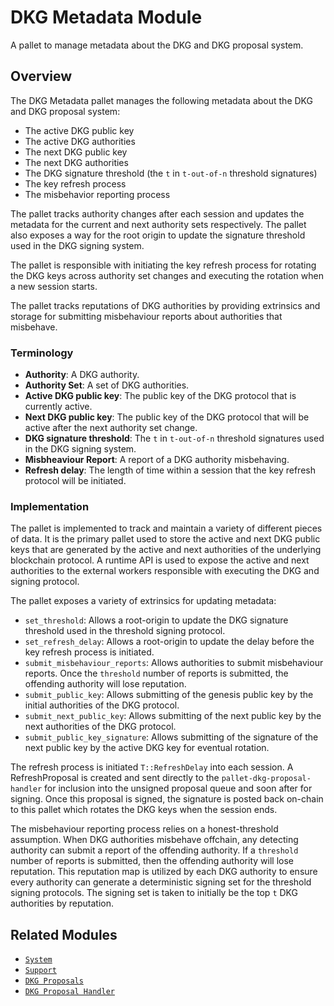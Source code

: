  # DKG Metadata Module

 A pallet to manage metadata about the DKG and DKG proposal system.

 ## Overview

 The DKG Metadata pallet manages the following metadata about the DKG and DKG proposal system:
 - The active DKG public key
 - The active DKG authorities
 - The next DKG public key
 - The next DKG authorities
 - The DKG signature threshold (the `t` in `t-out-of-n` threshold signatures)
 - The key refresh process
 - The misbehavior reporting process

 The pallet tracks authority changes after each session and updates the metadata for the
 current and next authority sets respectively. The pallet also exposes a way for the root origin
 to update the signature threshold used in the DKG signing system.

 The pallet is responsible with initiating the key refresh process for rotating the DKG keys
 across authority set changes and executing the rotation when a new session starts.

 The pallet tracks reputations of DKG authorities by providing extrinsics and storage for
 submitting misbehaviour reports about authorities that misbehave.

 ### Terminology

 - **Authority**: A DKG authority.
 - **Authority Set**: A set of DKG authorities.
 - **Active DKG public key**: The public key of the DKG protocol that is currently active.
 - **Next DKG public key**: The public key of the DKG protocol that will be active after the next
   authority set change.
 - **DKG signature threshold**: The `t` in `t-out-of-n` threshold signatures used in the DKG
   signing system.
 - **Misbheaviour Report**: A report of a DKG authority misbehaving.
 - **Refresh delay**: The length of time within a session that the key refresh protocol will be
   initiated.

 ### Implementation

 The pallet is implemented to track and maintain a variety of different pieces of data. It is the
 primary pallet used to store the active and next DKG public keys that are generated by the
 active and next authorities of the underlying blockchain protocol. A runtime API is used to
 expose the active and next authorities to the external workers responsible with executing the
 DKG and signing protocol.

 The pallet exposes a variety of extrinsics for updating metadata:
 - `set_threshold`: Allows a root-origin to update the DKG signature threshold used in the
   threshold signing protocol.
 - `set_refresh_delay`: Allows a root-origin to update the delay before the key refresh process
   is initiated.
 - `submit_misbehaviour_reports`: Allows authorities to submit misbehaviour reports. Once the
   `threshold` number of reports is submitted, the offending authority will lose reputation.
 - `submit_public_key`: Allows submitting of the genesis public key by the initial authorities of
   the DKG protocol.
 - `submit_next_public_key`: Allows submitting of the next public key by the next authorities of
   the DKG protocol.
 - `submit_public_key_signature`: Allows submitting of the signature of the next public key by
   the active DKG key for eventual rotation.

 The refresh process is initiated `T::RefreshDelay` into each session. A RefreshProposal is
 created and sent directly to the `pallet-dkg-proposal-handler` for inclusion into the unsigned
 proposal queue and soon after for signing. Once this proposal is signed, the signature is posted
 back on-chain to this pallet which rotates the DKG keys when the session ends.

 The misbehaviour reporting process relies on a honest-threshold assumption. When DKG authorities
 misbehave offchain, any detecting authority can submit a report of the offending authority. If a
 `threshold` number of reports is submitted, then the offending authority will lose reputation.
 This reputation map is utilized by each DKG authority to ensure every authority can generate a
 deterministic signing set for the threshold signing protocols. The signing set is taken to
 initially be the top `t` DKG authorities by reputation.

 ## Related Modules

 * [`System`](https://github.com/paritytech/substrate/tree/master/frame/system)
 * [`Support`](https://github.com/paritytech/substrate/tree/master/frame/support)
 * [`DKG Proposals`](https://github.com/webb-tools/dkg-substrate/blob/664aebd10e6c1dc9e787a0465fd36b60e5e82c0d/pallets/dkg-proposals)
 * [`DKG Proposal Handler`](https://github.com/webb-tools/dkg-substrate/blob/664aebd10e6c1dc9e787a0465fd36b60e5e82c0d/pallets/dkg-proposal-handler)